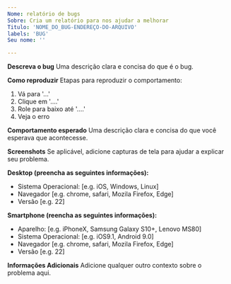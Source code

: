 ```yaml
---
Nome: relatório de bugs
Sobre: Cria um relatório para nos ajudar a melhorar
Titulo: 'NOME_DO_BUG-ENDEREÇO-DO-ARQUIVO'
labels: 'BUG'
Seu nome: ''

---
```


**Descreva o bug**
Uma descrição clara e concisa do que é o bug.

**Como reproduzir**
Etapas para reproduzir o comportamento:
1. Vá para '...'
2. Clique em '....'
3. Role para baixo até '....'
4. Veja o erro

**Comportamento esperado**
Uma descrição clara e concisa do que você esperava que acontecesse.

**Screenshots**
Se aplicável, adicione capturas de tela para ajudar a explicar seu problema.

**Desktop (preencha as seguintes informações):**
 - Sistema Operacional: [e.g. iOS, Windows, Linux]
 - Navegador [e.g. chrome, safari, Mozila Firefox, Edge]
 - Versão [e.g. 22]

**Smartphone (reencha as seguintes informações):**
 - Aparelho: [e.g. iPhoneX, Samsung Galaxy S10+, Lenovo MS80]
 - Sistema Operacional: [e.g. iOS9.1, Android 9.0]
 - Navegador [e.g. chrome, safari, Mozila Firefox, Edge]
 - Versão [e.g. 22]

**Informações Adicionais**
Adicione qualquer outro contexto sobre o problema aqui.
